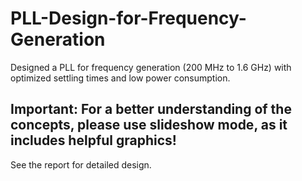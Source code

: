 # PLL-Design-for-Frequency-Generation
Designed a PLL for frequency generation (200 MHz to 1.6 GHz) with optimized settling times and low power consumption.
## Important: For a better understanding of the concepts, please use slideshow mode, as it includes helpful graphics!
See the report for detailed design.
